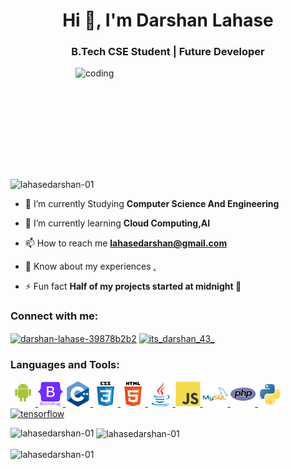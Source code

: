 <h1 align="center">Hi 👋, I'm Darshan Lahase</h1>
<h3 align="center">B.Tech CSE Student | Future Developer</h3>
<img align="right" alt="coding" width="400" src=<img width="283" height="178" alt="image" src="https://github.com/user-attachments/assets/d9ab39b8-bcbe-400d-aeda-3ce7d95ebed1" />



<p align="left"> <img src="https://komarev.com/ghpvc/?username=lahasedarshan-01&label=Profile%20views&color=0e75b6&style=flat" alt="lahasedarshan-01" /> </p>

- 🔭 I’m currently Studying **Computer Science And Engineering**

- 🌱 I’m currently learning **Cloud Computing,AI**

- 📫 How to reach me **lahasedarshan@gmail.com**

- 📄 Know about my experiences [.](.)

- ⚡ Fun fact **Half of my projects started at midnight 🌙**

<h3 align="left">Connect with me:</h3>
<p align="left">
<a href="https://linkedin.com/in/darshan-lahase-39878b2b2" target="blank"><img align="center" src="https://raw.githubusercontent.com/rahuldkjain/github-profile-readme-generator/master/src/images/icons/Social/linked-in-alt.svg" alt="darshan-lahase-39878b2b2" height="30" width="40" /></a>
<a href="https://instagram.com/its_darshan_43_" target="blank"><img align="center" src="https://raw.githubusercontent.com/rahuldkjain/github-profile-readme-generator/master/src/images/icons/Social/instagram.svg" alt="its_darshan_43_" height="30" width="40" /></a>
</p>

<h3 align="left">Languages and Tools:</h3>
<p align="left"> <a href="https://developer.android.com" target="_blank" rel="noreferrer"> <img src="https://raw.githubusercontent.com/devicons/devicon/master/icons/android/android-original-wordmark.svg" alt="android" width="40" height="40"/> </a> <a href="https://getbootstrap.com" target="_blank" rel="noreferrer"> <img src="https://raw.githubusercontent.com/devicons/devicon/master/icons/bootstrap/bootstrap-plain-wordmark.svg" alt="bootstrap" width="40" height="40"/> </a> <a href="https://www.w3schools.com/cpp/" target="_blank" rel="noreferrer"> <img src="https://raw.githubusercontent.com/devicons/devicon/master/icons/cplusplus/cplusplus-original.svg" alt="cplusplus" width="40" height="40"/> </a> <a href="https://www.w3schools.com/css/" target="_blank" rel="noreferrer"> <img src="https://raw.githubusercontent.com/devicons/devicon/master/icons/css3/css3-original-wordmark.svg" alt="css3" width="40" height="40"/> </a> <a href="https://www.w3.org/html/" target="_blank" rel="noreferrer"> <img src="https://raw.githubusercontent.com/devicons/devicon/master/icons/html5/html5-original-wordmark.svg" alt="html5" width="40" height="40"/> </a> <a href="https://www.java.com" target="_blank" rel="noreferrer"> <img src="https://raw.githubusercontent.com/devicons/devicon/master/icons/java/java-original.svg" alt="java" width="40" height="40"/> </a> <a href="https://developer.mozilla.org/en-US/docs/Web/JavaScript" target="_blank" rel="noreferrer"> <img src="https://raw.githubusercontent.com/devicons/devicon/master/icons/javascript/javascript-original.svg" alt="javascript" width="40" height="40"/> </a> <a href="https://www.mysql.com/" target="_blank" rel="noreferrer"> <img src="https://raw.githubusercontent.com/devicons/devicon/master/icons/mysql/mysql-original-wordmark.svg" alt="mysql" width="40" height="40"/> </a> <a href="https://www.php.net" target="_blank" rel="noreferrer"> <img src="https://raw.githubusercontent.com/devicons/devicon/master/icons/php/php-original.svg" alt="php" width="40" height="40"/> </a> <a href="https://www.python.org" target="_blank" rel="noreferrer"> <img src="https://raw.githubusercontent.com/devicons/devicon/master/icons/python/python-original.svg" alt="python" width="40" height="40"/> </a> <a href="https://www.tensorflow.org" target="_blank" rel="noreferrer"> <img src="https://www.vectorlogo.zone/logos/tensorflow/tensorflow-icon.svg" alt="tensorflow" width="40" height="40"/> </a> </p>

<p><img align="left" src="https://github-readme-stats.vercel.app/api/top-langs?username=lahasedarshan-01&show_icons=true&locale=en&layout=compact" alt="lahasedarshan-01" /></p>

<p>&nbsp;<img align="center" src="https://github-readme-stats.vercel.app/api?username=lahasedarshan-01&show_icons=true&locale=en" alt="lahasedarshan-01" /></p>

<p><img align="center" src="https://github-readme-streak-stats.herokuapp.com/?user=lahasedarshan-01&" alt="lahasedarshan-01" /></p>
